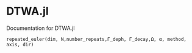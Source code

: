 # DTWA.jl

Documentation for DTWA.jl

```@docs
repeated_euler(dim, N,number_repeats,Γ_deph, Γ_decay,Ω, α, method, axis, dir)
```